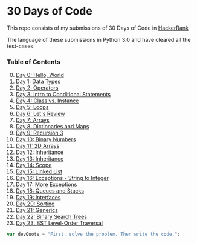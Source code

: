 # 30 Days of Code

This repo consists of my submissions of 30 Days of Code in [HackerRank](https://www.hackerrank.com)

The language of these submissions in Python 3.0 and have cleared all the test-cases.

### Table of Contents

0. [Day 0: Hello, World](/Solutions/Day%200/)
1. [Day 1: Data Types](/Solutions/Day%201/)
2. [Day 2: Operators](/Solutions/Day%202/)
3. [Day 3: Intro to Conditional Statements](/Solutions/Day%203/)
4. [Day 4: Class vs. Instance](/Solutions/Day%204/)
5. [Day 5: Loops](/Solutions/Day%205/)
6. [Day 6: Let's Review](/Solutions/Day%206/)
7. [Day 7: Arrays](/Solutions/Day%207/)
8. [Day 8: Dictionaries and Maps](/Solutions/Day%208/)
9. [Day 9: Recursion 3](/Solutions/Day%209/)
10. [Day 10: Binary Numbers](/Solutions/Day%2010/)
11. [Day 11: 2D Arrays](/Solutions/Day%2011/)
12. [Day 12: Inheritance](/Solutions/Day%2012/)
13. [Day 13: Inheritance](/Solutions/Day%2013/)
14. [Day 14: Scope](/Solutions/Day%2014/)
15. [Day 15: Linked List](/Solutions/Day%2015/)
16. [Day 16: Exceptions - String to Integer](/Solutions/Day%2016/)
17. [Day 17: More Exceptions](/Solutions/Day%2017/)
18. [Day 18: Queues and Stacks](/Solutions/Day%2018/)
19. [Day 19: Interfaces](/Solutions/Day%2019/)
20. [Day 20: Sorting](/Solutions/Day%2020/)
21. [Day 21: Generics](/Solutions/Day%2021/)
22. [Day 22: Binary Search Trees](/Solutions/Day%2022/)
23. [Day 23: BST Level-Order Traversal](/Solutions/Day%2023/)

```javascript
var devQuote = "First, solve the problem. Then write the code.";
```
